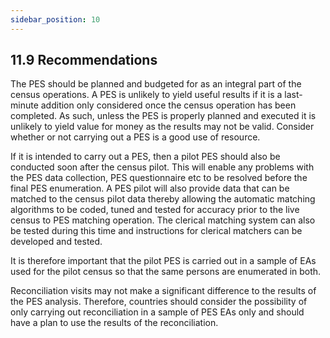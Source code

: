 ```yaml
---
sidebar_position: 10
---
```


## 11.9 Recommendations

The PES should be planned and budgeted for as an integral part of the census operations. A PES is unlikely to yield useful results if it is a last-minute addition only considered once the census operation has been completed. As such, unless the PES is properly planned and executed it is unlikely to yield value for money as the results may not be valid. Consider whether or not carrying out a PES is a good use of resource.

If it is intended to carry out a PES, then a pilot PES should also be conducted soon after the census pilot.
  This will enable any problems with the PES data collection, PES questionnaire etc to be resolved before the final PES enumeration.
A PES pilot will also provide data that can be matched to the census pilot data thereby allowing the automatic matching algorithms to be coded, tuned and tested for accuracy prior to the live census to PES matching operation. The clerical matching system can also be tested during this time and instructions for clerical matchers can be developed and tested.  

  It is therefore important that the pilot PES is carried out in a sample of EAs used for the pilot census so that the same persons are enumerated in both.

Reconciliation visits may not make a significant difference to the results of the PES analysis.
Therefore, countries should consider the possibility of only carrying out reconciliation in a sample of PES EAs only and should have a plan to use the results of the reconciliation. 
